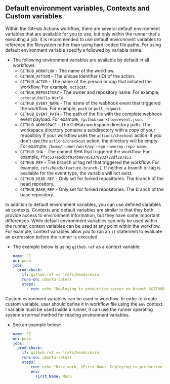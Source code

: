 ## Default environment variables, Contexts and Custom variables
Within the GitHub Actions workflow, there are several default environment variables that are available for you to use, but only within the runner that's executing a job. It is recommended to use default environment variables to reference the filesystem rather than using hard-coded file paths. For using default environment variable specify `$` followed by variable name.

- The following environment variables are available by default in all workflows:
  - `GITHUB_WORKFLOW` - The name of the workflow.
  - `GITHUB_ACTION` - The unique identifier (ID) of the action.
  - `GITHUB_ACTOR` - The name of the person or app that initiated the workflow. For example, `octocat`.
  - `GITHUB_REPOSITORY` - The owner and repository name. For example, `octocat/Hello-World`.
  - `GITHUB_EVENT_NAME` - The name of the webhook event that triggered the workflow. For example, `push` or `pull_request`.
  - `GITHUB_EVENT_PATH` - The path of the file with the complete webhook event payload. For example, `/github/workflow/event.json`.
  - `GITHUB_WORKSPACE` - The GitHub workspace directory path. The workspace directory contains a subdirectory with a copy of your repository if your workflow uses the `actions/checkout` action. If you don't use the `actions/checkout` action, the directory will be empty. For example, `/home/runner/work/my-repo-name/my-repo-name`.
  - `GITHUB_SHA` - The commit SHA that triggered the workflow. For example, `ffac537e6cbbf934b08745a378932722df287a53`.
  - `GITHUB_REF` - The branch or tag ref that triggered the workflow. For example, `refs/heads/feature-branch-1`. If neither a branch or tag is available for the event type, the variable will not exist.
  - `GITHUB_HEAD_REF` - Only set for forked repositories. The branch of the head repository.
  - `GITHUB_BASE_REF` - Only set for forked repositories. The branch of the base repository.


In addition to default environment variables, you can use defined variables as contexts. Contexts and default variables are similar in that they both provide access to environment information, but they have some important differences. While default environment variables can only be used within the runner, context variables can be used at any point within the workflow. For example, context variables allow you to run an `if` statement to evaluate an expression before the runner is executed.

- The example below is using `github.ref` as a context variable:
  
  ```yml
  name: CI
  on: push
  jobs:
    prod-check:
      if: github.ref == 'refs/heads/main'
      runs-on: ubuntu-latest
      steps:
        - run: echo "Deploying to production server on branch $GITHUB_REF"
  ```

Custom evironment variables can be used in workflow. In order to create custom variable, user should define it in workflow file using the `env` context. I variable must be used inside a runner, it can use the runner operating system's normal method for reading environment variables.
- See an example below:

  ```yml
  name: CI
  on: push
  jobs:
    prod-check:
      if: github.ref == 'refs/heads/main'
      runs-on: ubuntu-latest
      steps:
        - run: echo "Nice work, $First_Name. Deploying to production server on branch $GITHUB_REF"
          env:
            First_Name: Mona
  ```